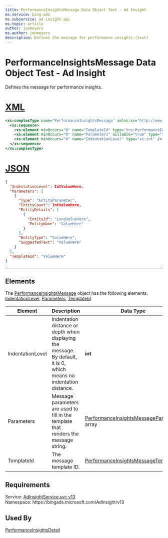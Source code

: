 ```yaml
---
title: PerformanceInsightsMessage Data Object Test - Ad Insight
ms.service: bing-ads
ms.subservice: ad-insight-api
ms.topic: article
author: jonmeyers
ms.author: jonmeyers
description: Defines the message for performance insights.(test)
---
```

# PerformanceInsightsMessage Data Object Test - Ad Insight
Defines the message for performance insights.

# [XML](#tab/xml)

```xml
<xs:complexType name="PerformanceInsightsMessage" xmlns:xs="http://www.w3.org/2001/XMLSchema">
  <xs:sequence>
    <xs:element minOccurs="0" name="TemplateId" type="tns:PerformanceInsightsMessageTemplateId" />
    <xs:element minOccurs="0" name="Parameters" nillable="true" type="tns:ArrayOfPerformanceInsightsMessageParameter" />
    <xs:element minOccurs="0" name="IndentationLevel" type="xs:int" />
  </xs:sequence>
</xs:complexType>
```

# [JSON](#tab/json)

```json
{
  "IndentationLevel": IntValueHere,
  "Parameters": [
    {
      "Type": "EntityParameter",
      "EntityCount": IntValueHere,
      "EntityDetails": [
        {
          "EntityId": "LongValueHere",
          "EntityName": "ValueHere"
        }
      ],
      "EntityType": "ValueHere",
      "SuggestedText": "ValueHere"
    }
  ],
  "TemplateId": "ValueHere"
}
```

-----

## <a name="elements"></a>Elements

The [PerformanceInsightsMessage](performanceinsightsmessage.md) object has the following elements: [IndentationLevel](#indentationlevel), [Parameters](#parameters), [TemplateId](#templateid).

|Element|Description|Data Type|
|-----------|---------------|-------------|
|<a name="indentationlevel"></a>IndentationLevel|Indentation distance or depth when displaying the message. By default, it is 0, which means no indentation distance.|**int**|
|<a name="parameters"></a>Parameters|Message parameters are used to fill in the template that renders the message string.|[PerformanceInsightsMessageParameter](performanceinsightsmessageparameter.md) array|
|<a name="templateid"></a>TemplateId|The message template ID.|[PerformanceInsightsMessageTemplateId](performanceinsightsmessagetemplateid.md)|

## Requirements
Service: [AdInsightService.svc v13](https://adinsight.api.bingads.microsoft.com/Api/Advertiser/AdInsight/v13/AdInsightService.svc)  
Namespace: https\://bingads.microsoft.com/AdInsight/v13  

## Used By
[PerformanceInsightsDetail](performanceinsightsdetail.md)  
